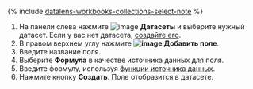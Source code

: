 
{% include [datalens-workbooks-collections-select-note](../../../_includes/datalens/operations/datalens-workbooks-collections-select-note.md) %}


1. На панели слева нажмите ![image](../../../_assets/console-icons/circles-intersection.svg) **Датасеты** и выберите нужный датасет. Если у вас нет датасета, [создайте его](../../../datalens/dataset/create-dataset.md#create).
1. В правом верхнем углу нажмите **![image](../../../_assets/console-icons/plus.svg) Добавить поле**.
1. Введите название поля.
1. Выберите **Формула** в качестве источника данных для поля.
1. Введите формулу, используя [функции источника данных](../../../datalens/function-ref/all.md).
1. Нажмите кнопку **Создать**. Поле отобразится в датасете.
